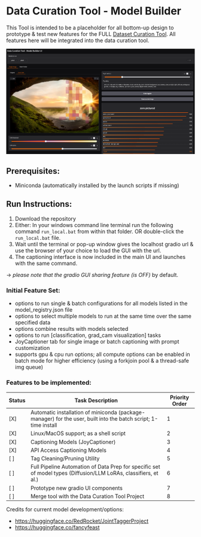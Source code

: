 # Data Curation Tool - Model Builder

This Tool is intended to be a placeholder for all bottom-up design to prototype & test new features for the FULL [Dataset Curation Tool](https://github.com/x-CK-x/Dataset-Curation-Tool).
All features here will be integrated into the data curation tool.

![](https://github.com/x-CK-x/Model-Builder-DCT/blob/936dd6d88d2a7e373c4bdd831e6466936872e0ac/GUI_imgs/version_1_gui.png)

## Prerequisites:

- Miniconda (automatically installed by the launch scripts if missing)

## Run Instructions:

1) Download the repository
2) Either: In your windows command line terminal run the following command ``run_local.bat`` from within that folder. OR double-click the ``run_local.bat`` file.
3) Wait until the terminal or pop-up window gives the localhost gradio url & use the browser of your choice to load the GUI with the url.
4) The captioning interface is now included in the main UI and launches with the same command.

-> *please note that the gradio GUI sharing feature (is OFF)* by default.

### Initial Feature Set:

- options to run single & batch configurations for all models listed in the model_registry.json file
- options to select multiple models to run at the same time over the same specified data
- options combine results with models selected
- options to run [classification, grad_cam visualization] tasks
- JoyCaptioner tab for single image or batch captioning with prompt customization
- supports gpu & cpu run options; all compute options can be enabled in batch mode for higher efficiency (using a forkjoin pool & a thread-safe img queue)

### Features to be implemented:

| Status | Task Description | Priority Order |
|---|---|---|
| [X] | Automatic installation of miniconda (package-manager) for the user, built into the batch script; 1-time install | 1 |
| [X] | Linux/MacOS support; as a shell script | 2 |
| [X] | Captioning Models (JoyCaptioner) | 3 |
| [X] | API Access Captioning Models | 4 |
| [ ] | Tag Cleaning/Pruning Utility | 5 |
| [ ] | Full Pipeline Automation of Data Prep for specific set of model types (Diffusion/LLM LoRAs, classifiers, et al.) | 6 |
| [ ] | Prototype new gradio UI components | 7 |
| [ ] | Merge tool with the Data Curation Tool Project | 8 |

Credits for current model development/options:
- https://huggingface.co/RedRocket/JointTaggerProject
- https://huggingface.co/fancyfeast

